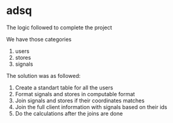 # adsq
The logic followed to complete the project

We have  those categories
1. users
2. stores
3. signals

The solution was as followed:
1. Create a standart table for all the users
2. Format signals and stores in computable format
3. Join signals and stores if their coordinates matches
4. Join the full client information with signals based on their ids
5. Do the calculations after the joins are done
